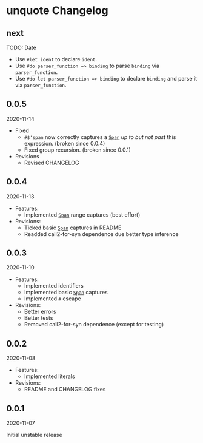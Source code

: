 # unquote Changelog

<!-- markdownlint-disable no-trailing-punctuation -->

## next

TODO: Date

* Use `#let ident` to declare `ident`.
* Use `#do parser_function => binding` to parse `binding` via `parser_function`.
* Use `#do let parser_function => binding` to declare `binding` and parse it via `parser_function`.

## 0.0.5

2020-11-14

* Fixed
  * `#$'span` now correctly captures a [`Span`] *up to but not past* this expression. (broken since 0.0.4)
  * Fixed group recursion. (broken since 0.0.1)
* Revisions
  * Revised CHANGELOG

[`Span`]: https://docs.rs/proc-macro2/1/proc_macro2/struct.Span.html

## 0.0.4

2020-11-13

* Features:
  * Implemented [`Span`] range captures (best effort)
* Revisions:
  * Ticked basic [`Span`] captures in README
  * Readded call2-for-syn dependence due better type inference

[`Span`]: https://docs.rs/proc-macro2/1/proc_macro2/struct.Span.html

## 0.0.3

2020-11-10

* Features:
  * Implemented identifiers
  * Implemented basic [`Span`] captures
  * Implemented `#` escape
* Revisions:
  * Better errors
  * Better tests
  * Removed call2-for-syn dependence (except for testing)

[`Span`]: https://docs.rs/proc-macro2/1/proc_macro2/struct.Span.html

## 0.0.2

2020-11-08

* Features:
  * Implemented literals
* Revisions:
  * README and CHANGELOG fixes

## 0.0.1

2020-11-07

Initial unstable release
